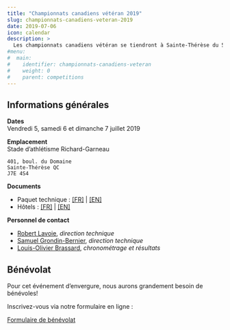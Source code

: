 ```yaml
---
title: "Championnats canadiens vétéran 2019"
slug: championnats-canadiens-veteran-2019
date: 2019-07-06
icon: calendar
description: >
  Les championnats canadiens vétéran se tiendront à Sainte-Thérèse du 5 au 7 juillet 2019, concurramment aux [Championnats québécois junior, senior et para](/competitions/championnats-quebecois-junior-senior-para-2019) les 6 et 7 juillet 2019 et les [Championnats québécois de pentathlon benjamin-cadet](/competitions/championnats-quebecois-pentathlon-2019/).
#menu:
#  main:
#    identifier: championnats-canadiens-veteran
#    weight: 0
#    parent: competitions
---
```


## Informations générales

**Dates**  
Vendredi 5, samedi 6 et dimanche 7 juillet 2019

**Emplacement**  
Stade d’athlétisme Richard-Garneau  
```
401, boul. du Domaine  
Sainte-Thérèse QC  
J7E 4S4
```

**Documents**

- Paquet technique :
  [\[FR\]](https://assets.corsaire-chaparral.org/competitions/2019/cma-champs/2019-cma-tf-champs-meet-pkg-fr.pdf)
  |
  [\[EN\]](https://assets.corsaire-chaparral.org/competitions/2019/cma-champs/2019-cma-tf-champs-meet-pkg-en.pdf)
- Hôtels : 
  [\[FR\]](https://assets.corsaire-chaparral.org/competitions/2019/cma-champs/2019-cma-tf-champs-hotels-fr.pdf)
  |
  [\[EN\]](https://assets.corsaire-chaparral.org/competitions/2019/cma-champs/2019-cma-tf-champs-hotels-en.pdf)

**Personnel de contact**  

- [Robert Lavoie](mailto:robertlecoach@gmail.com), _direction technique_
- [Samuel Grondin-Bernier](mailto:grondin750@hotmail.com), _direction technique_
- [Louis-Olivier Brassard](mailto:louis@corsaire-chaparral.org), _chronométrage et résultats_

## Bénévolat

Pour cet événement d’envergure, nous aurons grandement besoin de bénévoles!

Inscrivez-vous via notre formulaire en ligne :

<a href="https://campagnes.corsaire-chaparral.org/benevolat-provinciaux-ete-2019" target="_blank" class="btn btn-primary">
<span class="icon icon-assignment"></span>
Formulaire de bénévolat
</a>
